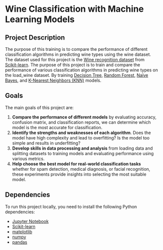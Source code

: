 # **Wine Classification with Machine Learning Models**

## **Project Description**
The purpose of this training is to compare the performance of different classification algorithms in predicting wine types using the wine dataset. The dataset used for this project is the [Wine recognition dataset](https://scikit-learn.org/stable/modules/generated/sklearn.datasets.load_wine.html#sklearn.datasets.load_wine) from [Scikit-learn](https://scikit-learn.org/stable/index.html). The purpose of this project is to train and compare the performance of various classification algorithms in predicting wine types on the load_wine dataset. By training [Decision Tree](https://scikit-learn.org/stable/modules/generated/sklearn.tree.DecisionTreeClassifier.html#sklearn.tree.DecisionTreeClassifier), [Random Forest](https://scikit-learn.org/stable/modules/generated/sklearn.ensemble.RandomForestClassifier.html), [Naïve Bayes](https://scikit-learn.org/stable/modules/naive_bayes.html), and [K-Nearest Neighbors (KNN)](https://scikit-learn.org/stable/modules/generated/sklearn.neighbors.KNeighborsClassifier.html) models.

## **Goals**
The main goals of this project are:
1. **Compare the performance of different models** by evaluating accuracy, confusion matrix, and classification reports, we can determine which model is the most accurate for classification.
2. **Identify the strengths and weaknesses of each algorithm**. Does the model have high complexity and lead to overfitting? Is the model too simple and results in underfitting?
3. **Develop skills in data processing and analysis** from loading data and splitting datasets to training models and evaluating performance using various metrics.
4. **Help choose the best model for real-world classification tasks** whether for spam detection, medical diagnosis, or facial recognition, these experiments provide insights into selecting the most suitable model.

## **Dependencies**
To run this project locally, you need to install the following Python dependencies:

- [Jupyter Notebook](https://jupyter.org/install)
- [Scikit-learn](https://scikit-learn.org/stable/index.html)
- [matplotlib](https://matplotlib.org/)
- [numpy](https://numpy.org/)
- [pandas](https://pandas.pydata.org/)
